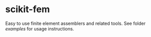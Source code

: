 # scikit-fem

Easy to use finite element assemblers and related tools.  See folder *examples*
for usage instructions.
